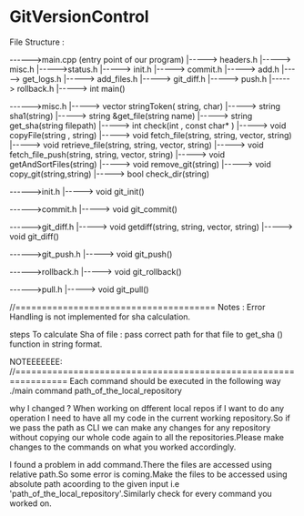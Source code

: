 # GitVersionControl


File Structure :

------>main.cpp (entry point of our program)
		|-----> headers.h
		|-----> misc.h
		|----->status.h
		|-----> init.h
		|-----> commit.h
		|-----> add.h 
		|-----> get_logs.h
		|-----> add_files.h
		|-----> git_diff.h
		|-----> push.h
		|-----> rollback.h
		|-----> int main() 




------>misc.h
		|-----> vector<string> stringToken( string, char)
		|-----> string sha1(string)
		|-----> string &get_file(string name)
		|----->	string get_sha(string filepath) 
		|-----> int check(int , const char* )
		|-----> void copyFile(string , string)
		|-----> void fetch_file(string, string, vector<string>, string)
		|-----> void retrieve_file(string, string, vector<string>, string)
		|-----> void fetch_file_push(string, string, vector<string>, string)
		|-----> void getAndSortFiles(string)
		|-----> void remove_git(string)
		|-----> void copy_git(string,string)
		|-----> bool check_dir(string)

------>init.h
		|-----> void git_init()


------>commit.h
		|-----> void git_commit()

------>git_diff.h
		|-----> void getdiff(string, string, vector<string>, string)
		|----->	void git_diff()	
	
------>git_push.h
		|----->	void git_push()	

------>rollback.h
		|----->	void git_rollback()	

------>pull.h
		|----->	void git_pull()	


//======================================
Notes : Error Handling is not implemented for sha calculation.

steps To calculate Sha of file : pass correct path for that file to get_sha () function in string format.


NOTEEEEEEE:
//================================================================
Each command should be executed in the following way
./main command path_of_the_local_repository 


why I changed ?
When working on dfferent local repos if I want to do any operation I need to have all my code in the current working repository.So if we pass the path as CLI we can make any changes for any repository without copying our whole code again to all the repositories.Please make changes to the commands on what you worked accordingly.

I found a problem in add command.There the files are accessed using relative path.So some error is coming.Make the files to be accessed using absolute path acoording to the given input i.e 'path_of_the_local_repository'.Similarly check for every command you worked on.
